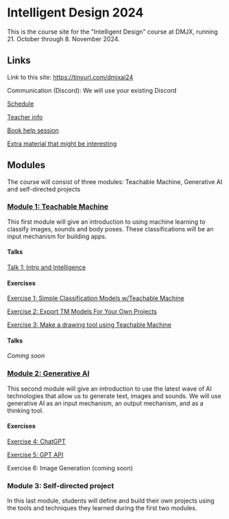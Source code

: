 # Intelligent Design 2024

This is the course site for the "Intelligent Design" course at DMJX, running 21. October through 8. November 2024.

## Links

Link to this site: https://tinyurl.com/dmjxai24

Communication (Discord): We will use your existing Discord

[Schedule](https://docs.google.com/spreadsheets/d/1A29iED_wZl75UF0KPcnatoZ7bSxSP5E8diURj0rZZDg)

[Teacher info](/teacher.md)

[Book help session](https://calendly.com/superultra/dmjx-intelligent-design-2024)

[Extra material that might be interesting](/extra-material.md)

## Modules

The course will consist of three modules: Teachable Machine, Generative AI and self-directed projects

### [Module 1: Teachable Machine](/modules/module1-teachable-machine/)

This first module will give an introduction to using machine learning to classify images, sounds and body poses. These classifications will be an input mechanism for building apps.

#### Talks

[Talk 1: Intro and Intelligence](/modules/module1-teachable-machine/talk1-intro-and-intelligence.pdf)

#### Exercises

[Exercise 1: Simple Classification Models w/Teachable Machine](/modules/module1-teachable-machine/exercise1-teachable-machine-image-project.md)

[Exercise 2: Export TM Models For Your Own Projects](/modules/module1-teachable-machine/exercise2-export-and-use-model.md)

[Exercise 3: Make a drawing tool using Teachable Machine](/modules/module1-teachable-machine/exercise3-your-first-teachable-machine-app.md)

#### Talks

_Coming soon_

### [Module 2: Generative AI](/modules/module2-generative-ai/)

This second module will give an introduction to use the latest wave of AI technologies that allow us to generate text, images and sounds. We will use generative AI as an input mechanism, an output mechanism, and as a thinking tool.

#### Exercises

[Exercise 4: ChatGPT](/modules/module2-generative-ai/exercise4-chatgpt.md)

[Exercise 5: GPT API](/modules/module2-generative-ai/exercise5-gpt-api.md)

Exercise 6: Image Generation (coming soon)

### Module 3: Self-directed project

In this last module, students will define and build their own projects using the tools and techniques they learned during the first two modules.
